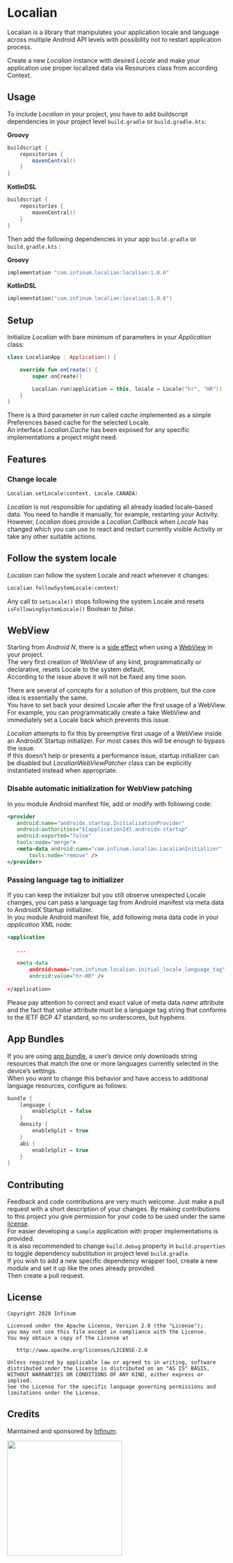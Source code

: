 # Localian

Localian is a library that manipulates your application locale and language across multiple Android API levels with possibility not to restart application process.

Create a new _Localian_ instance with desired _Locale_ and make your application use proper localized data via Resources class from according Context.

## Usage
To include _Localian_ in your project, you have to add buildscript dependencies in your project level `build.gradle` or `build.gradle.kts`:

**Groovy**
```groovy
buildscript {
    repositories {
        mavenCentral()
    }
}
```
**KotlinDSL**
```kotlin
buildscript {
    repositories {
        mavenCentral()
    }
}
```

Then add the following dependencies in your app `build.gradle` or `build.gradle.kts` :

**Groovy**
```groovy
implementation "com.infinum.localian:localian:1.0.6"
```
**KotlinDSL**
```kotlin
implementation("com.infinum.localian:localian:1.0.6")
```

## Setup

Initialize _Localian_ with bare minimum of parameters in your _Application_ class:

``` kotlin
class LocalianApp : Application() {

    override fun onCreate() {
        super.onCreate()

        Localian.run(application = this, locale = Locale("hr", "HR"))
    }
}
```
There is a third parameter in _run_ called _cache_ implemented as a simple Preferences based cache for the selected Locale.  
An interface _Localian.Cache_ has been exposed for any specific implementations a project might need.  

## Features

### Change locale

``` kotlin
Localian.setLocale(context, Locale.CANADA)
```

_Localian_ is not responsible for updating all already loaded locale-based data.
You need to handle it manually, for example, restarting your Activity.  
However, _Localian_ does provide a _Localian.Callback_ when _Locale_ has changed which you can use to react and restart currently visible Activity or take any other suitable actions.  

## Follow the system locale

_Localian_ can follow the system Locale and react whenever it changes:

 ``` kotlin
Localian.followSystemLocale(context)
 ```

Any call to `setLocale()` stops following the system Locale and resets `isFollowingSystemLocale()` Boolean to _false_. 

## WebView

Starting from *Android N*, there is a [side effect](https://issuetracker.google.com/issues/37113860) when using a [WebView](https://developer.android.com/reference/android/webkit/WebView) in your project.   
The very first creation of WebView of any kind, programmatically or declarative, resets Locale to the system default.  
According to the issue above it will not be fixed any time soon.  

There are several of concepts for a solution of this problem, but the core idea is essentially the same.  
You have to set back your desired Locale after the first usage of a WebView.  
For example, you can programmatically create a fake WebView and immediately set a Locale back which prevents this issue.  

_Localian_ attempts to fix this by preemptive first usage of a WebView inside an AndroidX Startup initializer. For most cases this will be enough to bypass the issue.  
If this doesn't help or presents a performance issue, startup initializer can be disabled but _LocalianWebViewPatcher_ class can be explicitly instantiated instead when appropriate.  

### Disable automatic initialization for WebView patching

In you module Android manifest file, add or modify with following code:
 ``` xml
<provider
    android:name="androidx.startup.InitializationProvider"
    android:authorities="${applicationId}.androidx-startup"
    android:exported="false"
    tools:node="merge">
    <meta-data android:name="com.infinum.localian.LocalianInitializer"
        tools:node="remove" />
</provider>
 ```

### Passing language tag to initializer

If you can keep the initializer but you still observe unexpected Locale changes, you can pass a language tag from Android manifest via meta data to AndroidX Startup initializer.  
In you module Android manifest file, add following meta data code in your _application_ XML node:
 ``` xml
<application
    
    ...
    
    <meta-data
        android:name="com.infinum.localian.initial_locale_language_tag"
        android:value="hr-HR" />
            
</application>
 ```
Please pay attention to correct and exact value of meta data _name_ attribute and the fact that _value_ attribute must be a language tag string that conforms to the IETF BCP 47 standard, so no underscores, but hyphens. 

## App Bundles

If you are using [app bundle](https://developer.android.com/guide/app-bundle), a user’s device only downloads string resources that match the one or more languages currently selected in the device’s settings.  
When you want to change this behavior and have access to additional language resources, configure as follows:
``` groovy
bundle {
    language {
        enableSplit = false
    }
    density {
        enableSplit = true
    }
    abi {
        enableSplit = true
    }
}
```

## Contributing

Feedback and code contributions are very much welcome. Just make a pull request with a short description of your changes. By making contributions to this project you give permission for your code to be used under the same [license](LICENSE).  
For easier developing a `sample` application with proper implementations is provided.  
It is also recommended to change `build.debug` property in `build.properties` to toggle dependency substitution in project level `build.gradle`.  
If you wish to add a new specific dependency wrapper tool, create a new module and set it up like the ones already provided.  
Then create a pull request.

## License

```
Copyright 2020 Infinum

Licensed under the Apache License, Version 2.0 (the "License");
you may not use this file except in compliance with the License.
You may obtain a copy of the License at

   http://www.apache.org/licenses/LICENSE-2.0

Unless required by applicable law or agreed to in writing, software
distributed under the License is distributed on an "AS IS" BASIS,
WITHOUT WARRANTIES OR CONDITIONS OF ANY KIND, either express or implied.
See the License for the specific language governing permissions and
limitations under the License.
```

## Credits

Maintained and sponsored by [Infinum](http://www.infinum.com).

<a href='https://infinum.com'>
  <img src='https://infinum.co/infinum.png' href='https://infinum.com' width='264'>
</a>
